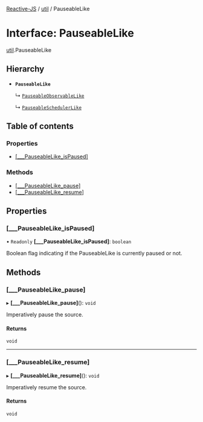 [Reactive-JS](../README.md) / [util](../modules/util.md) / PauseableLike

# Interface: PauseableLike

[util](../modules/util.md).PauseableLike

## Hierarchy

- **`PauseableLike`**

  ↳ [`PauseableObservableLike`](rx.PauseableObservableLike.md)

  ↳ [`PauseableSchedulerLike`](scheduling.PauseableSchedulerLike.md)

## Table of contents

### Properties

- [[\_\_\_PauseableLike\_isPaused]](util.PauseableLike.md#[___pauseablelike_ispaused])

### Methods

- [[\_\_\_PauseableLike\_pause]](util.PauseableLike.md#[___pauseablelike_pause])
- [[\_\_\_PauseableLike\_resume]](util.PauseableLike.md#[___pauseablelike_resume])

## Properties

### [\_\_\_PauseableLike\_isPaused]

• `Readonly` **[\_\_\_PauseableLike\_isPaused]**: `boolean`

Boolean flag indicating if the PauseableLike is currently paused or not.

## Methods

### [\_\_\_PauseableLike\_pause]

▸ **[___PauseableLike_pause]**(): `void`

Imperatively pause the source.

#### Returns

`void`

___

### [\_\_\_PauseableLike\_resume]

▸ **[___PauseableLike_resume]**(): `void`

Imperatively resume the source.

#### Returns

`void`
